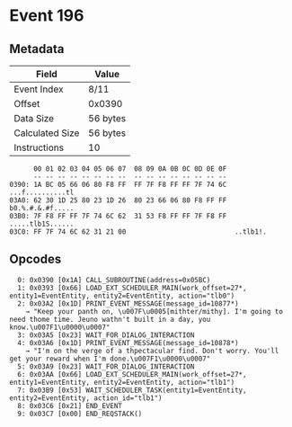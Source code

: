 # Event 196

## Metadata

| Field           | Value    |
|-----------------|----------|
| Event Index     | 8/11     |
| Offset          | 0x0390   |
| Data Size       | 56 bytes |
| Calculated Size | 56 bytes |
| Instructions    | 10       |

```
      00 01 02 03 04 05 06 07  08 09 0A 0B 0C 0D 0E 0F
      -- -- -- -- -- -- -- --  -- -- -- -- -- -- -- --
0390: 1A BC 05 66 06 80 F8 FF  FF 7F F8 FF FF 7F 74 6C  ...f..........tl
03A0: 62 30 1D 25 80 23 1D 26  80 23 66 06 80 F8 FF FF  b0.%.#.&.#f.....
03B0: 7F F8 FF FF 7F 74 6C 62  31 53 F8 FF FF 7F F8 FF  .....tlb1S......
03C0: FF 7F 74 6C 62 31 21 00                           ..tlb1!.        
```

## Opcodes

```
  0: 0x0390 [0x1A] CALL_SUBROUTINE(address=0x05BC)
  1: 0x0393 [0x66] LOAD_EXT_SCHEDULER_MAIN(work_offset=27*, entity1=EventEntity, entity2=EventEntity, action="tlb0")
  2: 0x03A2 [0x1D] PRINT_EVENT_MESSAGE(message_id=10877*)
    → "Keep your panth on, \u007F\u0005[mithter/mithy]. I'm going to need thome time. Jeuno wathn't built in a day, you know.\u007F1\u0000\u0007"
  3: 0x03A5 [0x23] WAIT_FOR_DIALOG_INTERACTION
  4: 0x03A6 [0x1D] PRINT_EVENT_MESSAGE(message_id=10878*)
    → "I'm on the verge of a thpectacular find. Don't worry. You'll get your reward when I'm done.\u007F1\u0000\u0007"
  5: 0x03A9 [0x23] WAIT_FOR_DIALOG_INTERACTION
  6: 0x03AA [0x66] LOAD_EXT_SCHEDULER_MAIN(work_offset=27*, entity1=EventEntity, entity2=EventEntity, action="tlb1")
  7: 0x03B9 [0x53] WAIT_SCHEDULER_TASK(entity1=EventEntity, entity2=EventEntity, action_id="tlb1")
  8: 0x03C6 [0x21] END_EVENT
  9: 0x03C7 [0x00] END_REQSTACK()
```
